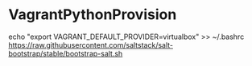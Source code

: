 # VagrantPythonProvision
echo "export VAGRANT_DEFAULT_PROVIDER=virtualbox" >> ~/.bashrc
https://raw.githubusercontent.com/saltstack/salt-bootstrap/stable/bootstrap-salt.sh
